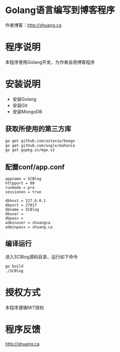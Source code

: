 # Golang语言编写到博客程序

作者博客：<http://shuang.ca>

# 程序说明

本程序使用Golang开发，为作者自用博客程序

# 安装说明

* 安装Golang
* 安装Git
* 安装MongoDB

## 获取所使用的第三方库

```bash
go get github.com/astaxie/beego
go get github.com/axgle/mahonia
go get gopkg.in/mgo.v2
```

## 配置conf/app.conf

```
appname = SCBlog
httpport = 80
runmode = pro
sessionon = true

dbhost = 127.0.0.1
dbport = 27017
dbname = SCBlog
dbuser =
dbpass =
adminuser = shuangca
adminpass = shuang.ca
```

## 编译运行

进入SCBlog源码目录，运行如下命令

```bash
go build
./SCBlog
```

# 授权方式

本程序遵循MIT授权

# 程序反馈

<http://shuang.ca>